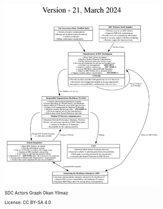 <img src="graph.svg" style="width: 900px; height: auto;">

SDC Actors Graph
Okan Yilmaz

License: CC BY-SA 4.0


